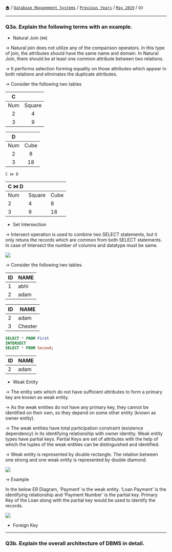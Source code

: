 [`🏠`](/) / [`Database Management Systems`](/dbms/) / [`Previous Years`](/dbms/previous-years/) / [`May 2019`](/dbms/previous-years/may-19/) / `Q3`

<hr />

### Q3a. Explain the following terms with an example.

* Natural Join (⋈)

→ Natural join does not utilize any of the comparison operators. In this type of join, the attributes should have the same name and domain. In Natural Join, there should be at least one common attribute between two relations.

→ It performs selection forming equality on those attributes which appear in both relations and eliminates the duplicate attributes.

→ Consider the following two tables

|  C  |        |  
|:---:|:------:|
| Num | Square |
|  2  |    4   |
|  3  |    9   |

|  D  |      |
|:---:|:----:|
| Num | Cube |
|  2  |   8  |
|  3  |  18  |

```
C ⋈ D
```

| C ⋈ D |        |      |
|-------|--------|------|
| Num   | Square | Cube |
| 2     | 4      | 8    |
| 3     | 9      | 18   |

* Set Intersection

→ Intersect operation is used to combine two SELECT statements, but it only retuns the records which are common from both SELECT statements. In case of Intersect the number of columns and datatype must be same.

![](https://www.studytonight.com/dbms/images/sql-intersect.jpg)

→ Consider the following two tables.

| ID | NAME |
|----|------|
| 1  | abhi |
| 2  | adam |

| ID | NAME    |
|----|---------|
| 2  | adam    |
| 3  | Chester |

```sql
SELECT * FROM First 
INTERSECT
SELECT * FROM Second;
```

| ID | NAME |
|----|------|
| 2  | adam |

* Weak Entity

→ The entity sets which do not have sufficient attributes to form a primary key are known as weak entity.

→ As the weak entities do not have any primary key, they cannot be identified on their own, so they depend on some other entity (known as owner entity).

→ The weak entities have total participation constraint (existence dependency) in its identifying relationship with owner identity. Weak entity types have partial keys. Partial Keys are set of attributes with the help of which the tuples of the weak entities can be distinguished and identified.

→ Weak entity is represented by double rectangle. The relation between one strong and one weak entity is represented by double diamond.

![](https://media.geeksforgeeks.org/wp-content/uploads/20190520181337/Untitled-Diagram-231.png)

→ Example

In the below ER Diagram, ‘Payment’ is the weak entity. ‘Loan Payment’ is the identifying relationship and ‘Payment Number’ is the partial key. Primary Key of the Loan along with the partial key would be used to identify the records.

![](https://media.geeksforgeeks.org/wp-content/uploads/20190801135655/333.jpeg)

* Foreign Key

<hr />

### Q3b. Explain the overall architecture of DBMS in detail.
